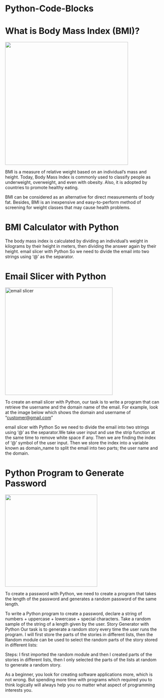 # Python-Code-Blocks

# What is Body Mass Index (BMI)?

<img width="400" src="https://user-images.githubusercontent.com/122998236/229285107-2c6c0d90-466b-4899-a674-958866d962a0.jpg">

BMI is a measure of relative weight based on an individual’s mass and height. Today, Body Mass Index is commonly used to classify people as underweight, overweight, and even with obesity. Also, it is adopted by countries to promote healthy eating.

BMI can be considered as an alternative for direct measurements of body fat. Besides, BMI is an inexpensive and easy-to-perform method of screening for weight classes that may cause health problems.

# BMI Calculator with Python
The body mass index is calculated by dividing an individual’s weight in kilograms by their height in meters, then dividing the answer again by their height. 
email slicer with Python So we need to divide the email into two strings using ‘@’ as the separator. 

# Email Slicer with Python

<img width="350" alt="email slicer" src="https://user-images.githubusercontent.com/122998236/229285419-c8b77b5a-a626-4076-a9fc-bf56461b46ed.png">

To create an email slicer with Python, our task is to write a program that can retrieve the username and the domain name of the email. For example, look at the image below which shows the domain and username of “customer@gmail.com”

email slicer with Python So we need to divide the email into two strings using ‘@’ as the separator.We take user input and use the strip function at the same time to remove white space if any. Then we are finding the index of ‘@’ symbol of the user input. Then we store the index into a variable known as domain_name to split the email into two parts; the user name and the domain.

# Python Program to Generate Password

<img width="300" src="https://user-images.githubusercontent.com/122998236/229285199-379c7108-2a10-43ec-9de5-778e7bbc9f92.jpeg">

To create a password with Python, we need to create a program that takes the length of the password and generates a random password of the same length.

To write a Python program to create a password, declare a string of numbers + uppercase + lowercase + special characters. Take a random sample of the string of a length given by the user.
Story Generator with Python
Our task is to generate a random story every time the user runs the program. I will first store the parts of the stories in different lists, then the Random module can be used to select the random parts of the story stored in different lists:

Steps:
I first imported the random module and then I created parts of the stories in different lists, then I only selected the parts of the lists at random to generate a random story.

As a beginner, you look for creating software applications more, which is not wrong. But spending more time with programs which required you to think logically will always help you no matter what aspect of programming interests you.
